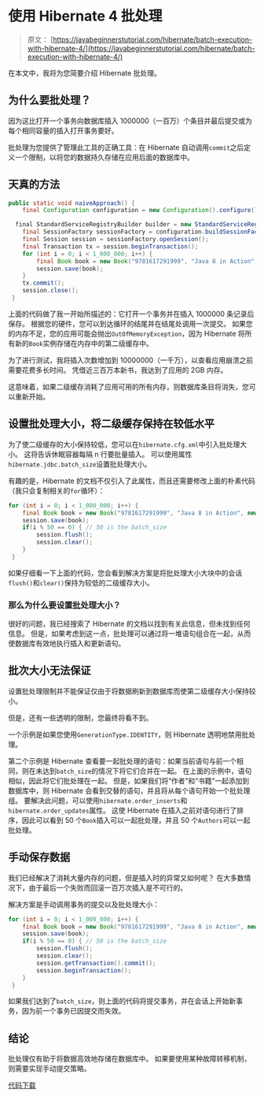 # 使用 Hibernate 4 批处理

> 原文： [https://javabeginnerstutorial.com/hibernate/batch-execution-with-hibernate-4/](https://javabeginnerstutorial.com/hibernate/batch-execution-with-hibernate-4/)

在本文中，我将为您简要介绍 Hibernate 批处理。

## 为什么要批处理？

因为这比打开一个事务向数据库插入 1000000（一百万）个条目并最后提交或为每个相同容量的插入打开事务要好。

批处理为您提供了管理此工具的正确工具：在 Hibernate 自动调用`commit`之后定义一个限制，以将您的数据持久存储在应用后面的数据库中。

## 天真的方法

```java
public static void naiveApproach() {
    final Configuration configuration = new Configuration().configure();

  final StandardServiceRegistryBuilder builder = new StandardServiceRegistryBuilder().applySettings(configuration.getProperties());
    final SessionFactory sessionFactory = configuration.buildSessionFactory(builder.build());
    final Session session = sessionFactory.openSession();
    final Transaction tx = session.beginTransaction();
    for (int i = 0; i < 1_000_000; i++) {
        final Book book = new Book("9781617291999", "Java 8 in Action", new Date());
        session.save(book);
    }
    tx.commit();
    session.close();
 }
```

上面的代码做了我一开始所描述的：它打开一个事务并在插入 1000000 条记录后保存。 根据您的硬件，您可以到达循环的结尾并在结尾处调用一次提交。 如果您的内存不足，您的应用可能会抛出`OutOfMemoryException`，因为 Hibernate 将所有新的`Book`实例存储在内存中的第二级缓存中。

为了进行测试，我将插入次数增加到 10000000（一千万），以查看应用崩溃之前需要花费多长时间。 凭借近三百万本新书，我达到了应用的 2GB 内存。

这意味着，如果二级缓存消耗了应用可用的所有内存，则数据库条目将消失，您可以重新开始。

## 设置批处理大小，将二级缓存保持在较低水平

为了使二级缓存的大小保持较低，您可以在`hibernate.cfg.xml`中引入批处理大小。 这将告诉休眠容器每隔 n 行要批量插入。 可以使用属性`hibernate.jdbc.batch_size`设置批处理大小。

有趣的是，Hibernate 的文档不仅引入了此属性，而且还需要修改上面的朴素代码（我只会复制相关的`for`循环）：

```java
for (int i = 0; i < 1_000_000; i++) {
    final Book book = new Book("9781617291999", "Java 8 in Action", new Date());
    session.save(book);
    if(i % 50 == 0) { // 50 is the batch_size
        session.flush();
        session.clear();
    }
 }
```

如果仔细看一下上面的代码，您会看到解决方案是将批处理大小大块中的会话`flush()`和`clear()`保持为较低的二级缓存大小。

### 那么为什么要设置批处理大小？

很好的问题，我已经搜索了 Hibernate 的文档以找到有关此信息，但未找到任何信息。 但是，如果考虑到这一点，批处理可以通过将一堆语句组合在一起，从而使数据库有效地执行插入和更新语句。

## 批次大小无法保证

设置批处理限制并不能保证仅由于将数据刷新到数据库而使第二级缓存大小保持较小。

但是，还有一些透明的限制，您最终将看不到。

一个示例是如果您使用`GenerationType.IDENTITY`，则 Hibernate 透明地禁用批处理。

第二个示例是 Hibernate 查看要一起批处理的语句：如果当前语句与前一个相同，则在未达到`batch_size`的情况下将它们合并在一起。 在上面的示例中，语句相似，因此将它们批处理在一起。 但是，如果我们将“作者”和“书籍”一起添加到数据库中，则 Hibernate 会看到交替的语句，并且将从每个语句开始一个批处理组。 要解决此问题，可以使用`hibernate.order_inserts`和`hibernate.order_updates`属性。 这使 Hibernate 在插入之前对语句进行了排序，因此可以看到 50 个`Book`插入可以一起批处理，并且 50 个`Authors`可以一起批处理。

## 手动保存数据

我们已经解决了消耗大量内存的问题，但是插入时的异常又如何呢？ 在大多数情况下，由于最后一个失败而回滚一百万次插入是不可行的。

解决方案是手动调用事务的提交以及批处理大小：

```java
for (int i = 0; i < 1_000_000; i++) {
    final Book book = new Book("9781617291999", "Java 8 in Action", new Date());
    session.save(book);
    if(i % 50 == 0) { // 50 is the batch_size
        session.flush();
        session.clear();
        session.getTransaction().commit();
        session.beginTransaction();
    }
 }
```

如果我们达到了`batch_size`，则上面的代码将提交事务，并在会话上开始新事务，因为前一个事务已因提交而失效。

## 结论

批处理仅有助于将数据高效地存储在数据库中。 如果要使用某种故障转移机制，则需要实现手动提交策略。

[代码下载](https://github.com/JBTAdmin/Hibernate)


